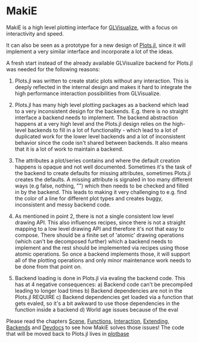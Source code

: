 # MakiE


MakiE is a high level plotting interface for [GLVisualize](https://github.com/JuliaGL/GLVisualize.jl/), with a focus on interactivity and speed.

It can also be seen as a prototype for a new design of [Plots.jl](https://github.com/JuliaPlots/Plots.jl),
since it will implement a very similar interface and incorporate a lot of the ideas.

A fresh start instead of the already available GLVisualize backend for Plots.jl was needed for the following reasons:

1) Plots.jl was written to create static plots without any interaction. This is deeply reflected in the internal design
and makes it hard to integrate the high performance interaction possibilities from GLVisualize.

2) Plots.jl has many high level plotting packages as a backend which lead to a very inconsistent design for the backends.
E.g. there is no straight interface a backend needs to implement. The backend abstraction happens at a very high level
and the Plots.jl design relies on the high-level backends to fill in a lot of functionality - which lead to a lot of duplicated work
for the lower level backends and a lot of inconsistent behavior since the code isn't shared between backends.
It also means that it is a lot of work to maintain a backend.

3) The attributes a plot/series contains and where the default creation happens is opaque and not well documented.
Sometimes it's the task of the backend to create defaults for missing attributes, sometimes Plots.jl creates the defaults.
A missing attribute is signaled in too many different ways (e.g false, nothing, "") which then needs to be checked and filled in by the backend.
This leads to making it very challenging to e.g. find the color of a line for different plot types and creates buggy, inconsistent and messy backend code.

4) As mentioned in point 2, there is not a single consistent low level drawing API. This also influences recipes, since there is not a straight mapping to a low level drawing API and therefore it's not that easy to compose. There should be a finite set of 'atomic' drawing operations (which can't be decomposed further) which a backend
needs to implement and the rest should be implemented via recipes using those atomic operations.
So once a backend implements those, it will support all of the plotting operations and only minor maintenance work needs to be done from that point on.

5) Backend loading is done in Plots.jl via evaling the backend code. This has at 4 negative consequences:
    a) Backend code can't be precompiled leading to longer load times
    b) Backend dependencies are not in the Plots.jl REQUIRE
    c) Backend dependencies get loaded via a function that gets evaled, so it's a bit awkward to use those dependencies in the function inside a backend
    d) World age issues because of the eval

Please read the chapters [Scene](@ref), [Functions](@ref), [Interaction](@ref), [Extending](@ref), [Backends](@ref) and [Devdocs](@ref) to see how MakiE solves those issues!
The code that will be moved back to Plots.jl lives in [plotbase](https://github.com/SimonDanisch/MakiE.jl/tree/master/src/plotsbase)
